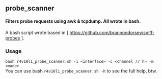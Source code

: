 ## probe_scanner  
#### Filters probe requests using awk &amp; tcpdump. All wrote in bash.  
  
A bash script wrote based in [ https://github.com/brannondorsey/sniff-probes ].

### Usage  
```bash r4v10l1_probe_scanner.sh -i <interface> -c <channel // h> -m <mode>```  
You can use bash ```r4v10l1_probe_scanner.sh -h``` to see the full help, btw.
